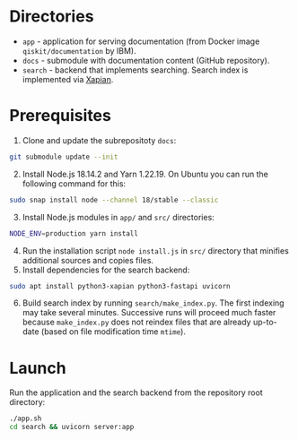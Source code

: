 # Directories

- `app` - application for serving documentation (from Docker image `qiskit/documentation` by IBM).
- `docs` - submodule with documentation content (GitHub repository).
- `search` - backend that implements searching. Search index is implemented via [Xapian](https://xapian.org/).

# Prerequisites
1. Clone and update the subrepositoty `docs`:
```bash
git submodule update --init
```
2. Install Node.js 18.14.2 and Yarn 1.22.19. On Ubuntu you can run the following command for this:
```bash
sudo snap install node --channel 18/stable --classic
```
3. Install Node.js modules in `app/` and `src/` directories:
```bash
NODE_ENV=production yarn install
```
4. Run the installation script `node install.js` in `src/` directory that minifies additional sources and copies files.
5. Install dependencies for the search backend:
```bash
sudo apt install python3-xapian python3-fastapi uvicorn
```
6. Build search index by running `search/make_index.py`. The first indexing may take several minutes. Successive runs will proceed much faster because `make_index.py` does not reindex files that are already up-to-date (based on file modification time `mtime`).

# Launch
Run the application and the search backend from the repository root directory:
```bash
./app.sh
cd search && uvicorn server:app
```